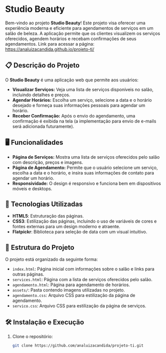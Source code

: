 # Studio Beauty

Bem-vindo ao projeto **Studio Beauty**! Este projeto visa oferecer uma experiência moderna e eficiente para agendamentos de serviços em um salão de beleza. A aplicação permite que os clientes visualizem os serviços oferecidos, agendem horários e recebam confirmações de seus agendamentos.
Link para acessar a página: https://analuizacandida.github.io/projeto-ti/

## 📋 Descrição do Projeto

O **Studio Beauty** é uma aplicação web que permite aos usuários:

- **Visualizar Serviços:** Veja uma lista de serviços disponíveis no salão, incluindo detalhes e preços.
- **Agendar Horários:** Escolha um serviço, selecione a data e o horário desejado e forneça suas informações pessoais para agendar um horário.
- **Receber Confirmação:** Após o envio do agendamento, uma confirmação é exibida na tela (a implementação para envio de e-mails será adicionada futuramente).

## 🖥️ Funcionalidades

- **Página de Serviços:** Mostra uma lista de serviços oferecidos pelo salão com descrição, preços e imagens.
- **Página de Agendamento:** Permite que o usuário selecione um serviço, escolha a data e o horário, e insira suas informações de contato para agendar um horário.
- **Responsividade:** O design é responsivo e funciona bem em dispositivos móveis e desktops.

## 🚀 Tecnologias Utilizadas

- **HTML5**: Estruturação das páginas.
- **CSS3**: Estilização das páginas, incluindo o uso de variáveis de cores e fontes externas para um design moderno e atraente.
- **Flatpickr**: Biblioteca para seleção de data com um visual intuitivo.

## 📁 Estrutura do Projeto

O projeto está organizado da seguinte forma:

- `index.html`: Página inicial com informações sobre o salão e links para outras páginas.
- `services.html`: Página com a lista de serviços oferecidos pelo salão.
- `agendamento.html`: Página para agendamento de horários.
- `assets/`: Pasta contendo imagens utilizadas no projeto.
- `agendamento.css`: Arquivo CSS para estilização da página de agendamento.
- `servico.css`: Arquivo CSS para estilização da página de serviços.

## 🛠️ Instalação e Execução

1. Clone o repositório:

   ```bash
   git clone https://github.com/analuizacandida/projeto-ti.git
